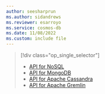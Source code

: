 ```yaml
---
author: seesharprun
ms.author: sidandrews
ms.reviewer: esarroyo
ms.service: cosmos-db
ms.date: 11/08/2022
ms.custom: include file
---
```


> [!div class="op_single_selector"]
>
> * [API for NoSQL](nosql/diagnostic-queries.md)
> * [API for MongoDB](mongodb/diagnostic-queries.md)
> * [API for Apache Cassandra](cassandra/diagnostic-queries.md)
> * [API for Apache Gremlin](gremlin/diagnostic-queries.md)
>